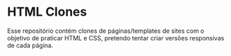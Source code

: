 # HTML Clones

Esse repositório contém clones de páginas/templates de sites com o objetivo de praticar HTML e CSS, 
pretendo tentar criar versões responsivas de cada página.
